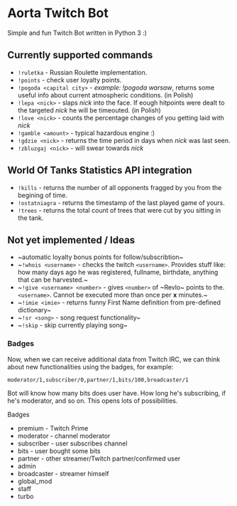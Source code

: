 # Aorta Twitch Bot

Simple and fun Twitch Bot written in Python 3 :)

## Currently supported commands

- `!ruletka` - Russian Roulette implementation.
- `!points` - check user loyalty points.
- `!pogoda <capital city>` - _example: !pogoda warsaw_, returns some useful info about current atmospheric conditions. (in Polish)
- `!lepa <nick>` - slaps _nick_ into the face. If eough hitpoints were dealt to the targeted _nick_ he will be timeouted. (in Polish)
- `!love <nick>` - counts the percentage changes of you getting laid with _nick_
- `!gamble <amount>` - typical hazardous engine :)
- `!gdzie <nick>` - returns the time period in days when _nick_ was last seen.
- `!zbluzgaj <nick>` - will swear towards _nick_

## World Of Tanks Statistics API integration

- `!kills` - returns the number of all opponents fragged by you from the begining of time.
- `!ostatniagra` - returns the timestamp of the last played game of yours.
- `!trees` - returns the total count of trees that were cut by you sitting in the tank.

## Not yet implemented / Ideas
- ~automatic loyalty bonus points for follow/subscribtion~
- ~`!whois <username>` - checks the twitch `<username>`. Provides stuff like: how many days ago he was registered, fullname, birthdate, anything that can be harvested.~
- ~`!give <username> <number>` - gives `<number>` of ~Revlo~ points to the. `<username>`. Cannot be executed more than once per **x** minutes.~
- ~`!imie <imie>` - returns funny First Name definition from pre-defined dictionary~
- ~`!sr <song>` - song request functionality~
- ~`!skip` - skip currently playing song~

### Badges
Now, when we can receive additional data from Twitch IRC, we can think about new functionalities using the badges, for example:

```
moderator/1,subscriber/0,partner/1,bits/100,broadcaster/1
```

Bot will know how many bits does user have. How long he's subscribing, if he's moderator, and so on. This opens lots of possibilities.

Badges
- premium - Twitch Prime
- moderator - channel moderator
- subscriber - user subscribes channel
- bits - user bought some bits
- partner - other streamer/Twitch partner/confirmed user
- admin
- broadcaster - streamer himself
- global_mod
- staff
- turbo
